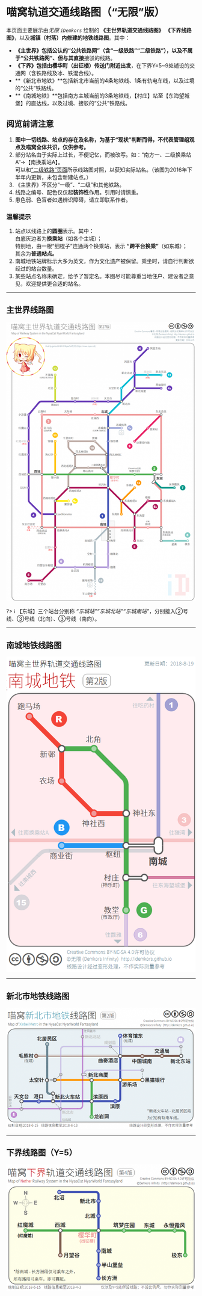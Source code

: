 # 喵窝轨道交通线路图（“无限”版）

本页面主要展示由*无限 `iDemkors`* 绘制的 **《主世界轨道交通线路图》** **《下界线路图》**，以及**城镇（村落）内修建的地铁线路图**。其中：

- **《主世界》**包括公认的“公共铁路网”（含“一级铁路”“二级铁路”），以及不属于“公共铁路网”、但与其**直接**接驳的线路。
- **《下界》**包括**由樱华町（出征楼）传送门附近出发**，在下界Y=5~9处铺设的交通网（含铁路线及冰、铁混合线）。
- **《新北市地铁》**包括新北市当前的4条地铁线、1条有轨电车线，以及过境的“公共”铁路线。
- **《南城地铁》**包括南方主城当前的3条地铁线，【村庄】站至【东海望城堡】的直达线，以及过境、接驳的“公共”铁路线。

## 阅览前请注意

1. **图中一切线路、站点的存在及名称，为基于“现状”判断而得，不代表管理组观点及喵窝全体共识，仅供参考。**
2. 部分站名由于实际上过长，不便记忆，而被改写。如：“南方一、二级换乘站A”→【南换乘站A】。  
   可以和[“二级铁路”页面](space/map-navi/railway-overworld-dmql)所示线路图对照，以获知实际站名。（该图为2016年下半年内更新，未包含新建站点。）
3. 《主世界》不区分“一级”、“二级”和其他铁路。
4. 线路之编号、配色仅仅起**装饰性**作用。引用时请慎重。
5. 患色弱、色盲者如遇辨识障碍，请立即联系作者。

### 温馨提示

1. 站点以线路上的**圆圈**表示。其中：  
   白底灰边者为**换乘站**（如各个主城）；  
   特别地，由一根“细棍子”连通两个换乘站，表示 **“跨平台换乘”**（如东城）；  
   其余为**普通站点。**
2. 南城地铁站牌标示大多为英文，作为文化遗产被保留。乘坐时，请自行判断欲经过的站台数量。
3. 某些站点名称未确定，给予了暂定名。本图尽可能尊重当地住户、建设者之意见，欢迎提供更合适的站名。

- - -

## 主世界线路图

![喵窝主世界轨道交通线路图](../../assets/images/map-navi/NyaaCat铁路27.png)

?> :information_source: 【东城】三个站台分别称 *“东城站”“东城北站”“东城南站”*，分别接入②号线、③号线（北向）、③号线（南向）。

- - -

## 南城地铁线路图

![南城地铁线路图](../../assets/images/map-navi/NyaaCat铁路-南城2.png)

- - -

## 新北市地铁线路图

![喵窝新北市地铁线路图](../../assets/images/map-navi/NyaaCat铁路-新北地铁2.png)

- - -

## 下界线路图（Y=5）

![喵窝下界轨道交通线路图](../../assets/images/map-navi/NyaaCat铁路-下界4.png)